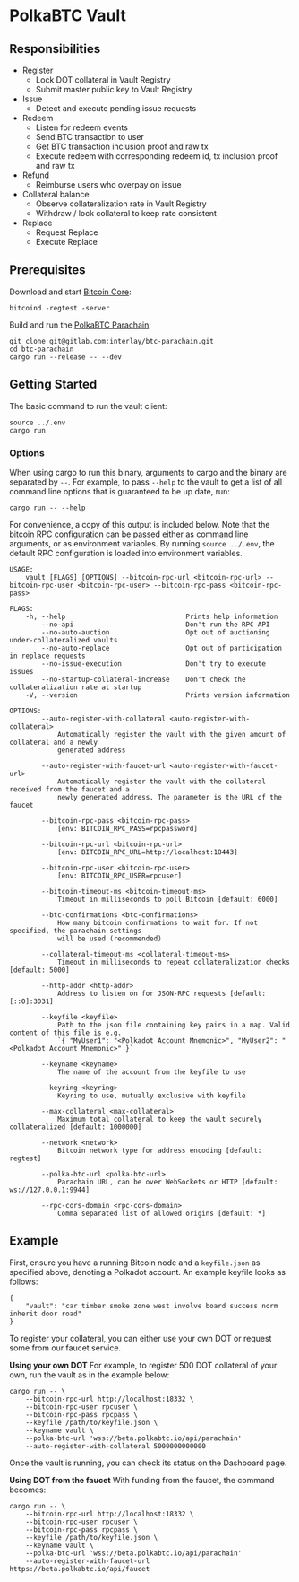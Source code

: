 # PolkaBTC Vault

## Responsibilities

- Register
  - Lock DOT collateral in Vault Registry
  - Submit master public key to Vault Registry
- Issue
  - Detect and execute pending issue requests
- Redeem
  - Listen for redeem events
  - Send BTC transaction to user
  - Get BTC transaction inclusion proof and raw tx
  - Execute redeem with corresponding redeem id, tx inclusion proof and raw tx
- Refund
  - Reimburse users who overpay on issue
- Collateral balance
  - Observe collateralization rate in Vault Registry
  - Withdraw / lock collateral to keep rate consistent
- Replace
  - Request Replace
  - Execute Replace

## Prerequisites

Download and start [Bitcoin Core](https://bitcoin.org/en/bitcoin-core/):

```
bitcoind -regtest -server
```

Build and run the [PolkaBTC Parachain](https://github.com/interlay/btc-parachain):

```
git clone git@gitlab.com:interlay/btc-parachain.git
cd btc-parachain
cargo run --release -- --dev
```

## Getting Started

The basic command to run the vault client:

```
source ../.env
cargo run
```

### Options

When using cargo to run this binary, arguments to cargo and the binary are separated by `--`. For example, to pass `--help` to the vault to get a list of all command line options that is guaranteed to be up date, run:

```
cargo run -- --help
```

For convenience, a copy of this output is included below. Note that the bitcoin RPC configuration can be passed either as command line arguments, or as environment variables. By running `source ../.env`, the default RPC configuration is loaded into environment variables. 

```
USAGE:
    vault [FLAGS] [OPTIONS] --bitcoin-rpc-url <bitcoin-rpc-url> --bitcoin-rpc-user <bitcoin-rpc-user> --bitcoin-rpc-pass <bitcoin-rpc-pass>

FLAGS:
    -h, --help                              Prints help information
        --no-api                            Don't run the RPC API
        --no-auto-auction                   Opt out of auctioning under-collateralized vaults
        --no-auto-replace                   Opt out of participation in replace requests
        --no-issue-execution                Don't try to execute issues
        --no-startup-collateral-increase    Don't check the collateralization rate at startup
    -V, --version                           Prints version information

OPTIONS:
        --auto-register-with-collateral <auto-register-with-collateral>
            Automatically register the vault with the given amount of collateral and a newly
            generated address

        --auto-register-with-faucet-url <auto-register-with-faucet-url>
            Automatically register the vault with the collateral received from the faucet and a
            newly generated address. The parameter is the URL of the faucet

        --bitcoin-rpc-pass <bitcoin-rpc-pass>
            [env: BITCOIN_RPC_PASS=rpcpassword]

        --bitcoin-rpc-url <bitcoin-rpc-url>
            [env: BITCOIN_RPC_URL=http://localhost:18443]

        --bitcoin-rpc-user <bitcoin-rpc-user>
            [env: BITCOIN_RPC_USER=rpcuser]

        --bitcoin-timeout-ms <bitcoin-timeout-ms>
            Timeout in milliseconds to poll Bitcoin [default: 6000]

        --btc-confirmations <btc-confirmations>
            How many bitcoin confirmations to wait for. If not specified, the parachain settings
            will be used (recommended)

        --collateral-timeout-ms <collateral-timeout-ms>
            Timeout in milliseconds to repeat collateralization checks [default: 5000]

        --http-addr <http-addr>
            Address to listen on for JSON-RPC requests [default: [::0]:3031]

        --keyfile <keyfile>
            Path to the json file containing key pairs in a map. Valid content of this file is e.g.
            `{ "MyUser1": "<Polkadot Account Mnemonic>", "MyUser2": "<Polkadot Account Mnemonic>" }`

        --keyname <keyname>
            The name of the account from the keyfile to use

        --keyring <keyring>
            Keyring to use, mutually exclusive with keyfile

        --max-collateral <max-collateral>
            Maximum total collateral to keep the vault securely collateralized [default: 1000000]

        --network <network>
            Bitcoin network type for address encoding [default: regtest]

        --polka-btc-url <polka-btc-url>
            Parachain URL, can be over WebSockets or HTTP [default: ws://127.0.0.1:9944]

        --rpc-cors-domain <rpc-cors-domain>
            Comma separated list of allowed origins [default: *]
```

## Example

First, ensure you have a running Bitcoin node and a `keyfile.json` as specified above, denoting a Polkadot account. An example keyfile looks as follows:
```
{ 
    "vault": "car timber smoke zone west involve board success norm inherit door road" 
}
```

To register your collateral, you can either use your own DOT or request some from our faucet service.


**Using your own DOT**
For example, to register 500 DOT collateral of your own, run the vault as in the example below:
```
cargo run -- \
    --bitcoin-rpc-url http://localhost:18332 \
    --bitcoin-rpc-user rpcuser \
    --bitcoin-rpc-pass rpcpass \
    --keyfile /path/to/keyfile.json \
    --keyname vault \
    --polka-btc-url 'wss://beta.polkabtc.io/api/parachain'
    --auto-register-with-collateral 5000000000000
```
Once the vault is running, you can check its status on the Dashboard page.

**Using DOT from the faucet**
With funding from the faucet, the command becomes:
```
cargo run -- \
    --bitcoin-rpc-url http://localhost:18332 \
    --bitcoin-rpc-user rpcuser \
    --bitcoin-rpc-pass rpcpass \
    --keyfile /path/to/keyfile.json \
    --keyname vault \
    --polka-btc-url 'wss://beta.polkabtc.io/api/parachain'
    --auto-register-with-faucet-url https://beta.polkabtc.io/api/faucet
```

